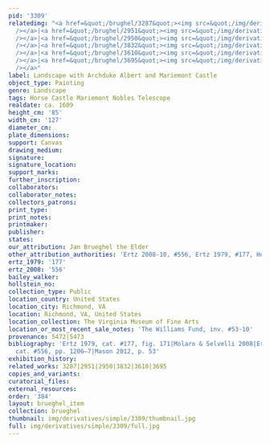 ```yaml
---
pid: '3309'
relatedimg: "<a href=&quot;/brughel/3287&quot;><img src=&quot;/img/derivatives/simple/3287/thumbnail.jpg&quot;
  /></a>|<a href=&quot;/brughel/2951&quot;><img src=&quot;/img/derivatives/simple/2951/thumbnail.jpg&quot;
  /></a>|<a href=&quot;/brughel/2950&quot;><img src=&quot;/img/derivatives/simple/2950/thumbnail.jpg&quot;
  /></a>|<a href=&quot;/brughel/3832&quot;><img src=&quot;/img/derivatives/simple/3832/thumbnail.jpg&quot;
  /></a>|<a href=&quot;/brughel/3610&quot;><img src=&quot;/img/derivatives/simple/3610/thumbnail.jpg&quot;
  /></a>|<a href=&quot;/brughel/3695&quot;><img src=&quot;/img/derivatives/simple/3695/thumbnail.jpg&quot;
  /></a>"
label: Landscape with Archduke Albert and Mariemont Castle
object_type: Painting
genre: Landscape
tags: Horse Castle Mariemont Nobles Telescope
realdate: ca. 1609
height_cm: '85'
width_cm: '127'
diameter_cm: 
plate_dimensions: 
support: Canvas
drawing_medium: 
signature: 
signature_location: 
support_marks: 
further_inscription: 
collaborators: 
collaborator_notes: 
collectors_patrons: 
print_type: 
print_notes: 
printmaker: 
publisher: 
states: 
our_attribution: Jan Brueghel the Elder
other_attribution_authorities: 'Ertz 2008-10, #556, Ertz 1979, #177, Honig database'
ertz_1979: '177'
ertz_2008: '556'
bailey_walker: 
hollstein_no: 
collection_type: Public
location_country: United States
location_city: Richmond, VA
location: Richmond, VA, United States
location_collection: The Virginia Museum of Fine Arts
location_or_most_recent_sale_notes: 'The Williams Fund, inv. #53-10'
provenance: 5472|5473
bibliography: 'Ertz 1979, cat. #177, fig. 171|Molaro & Selvelli 2008|Ertz 2008-10,
  cat. #556, pp. 1206–7|Mason 2012, p. 53'
exhibition_history: 
related_works: 3287|2951|2950|3832|3610|3695
copies_and_variants: 
curatorial_files: 
external_resources: 
order: '384'
layout: brueghel_item
collection: brueghel
thumbnail: img/derivatives/simple/3309/thumbnail.jpg
full: img/derivatives/simple/3309/full.jpg
---
```

